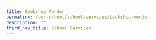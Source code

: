 ```yaml
---
title: Bookshop Vendor
permalink: /our-school/school-services/bookshop-vendor
description: ""
third_nav_title: School Services
---
```

